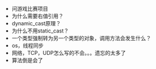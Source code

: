 
- 问游戏比赛项目
- 为什么需要右值引用？
- dynamic_cast原理？
- 为什么不用static_cast？
- 一个类型强制转为另一个类型的对象，调用方法会发生什么？
- os，线程同步
- 网络，TCP，UDP怎么写的不会。。。遗忘的太多了
- 算法倒是会了